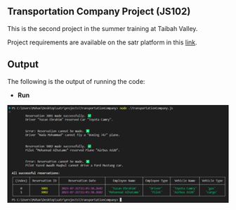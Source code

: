 ## Transportation Company Project (JS102)

This is the second project in the summer training at Taibah Valley.

Project requirements are available on the satr platform in this [link](https://satr.codes/courses/b50503d8-71a2-4b1b-96d2-7128104179b4/session/2e996f4f-a39e-4c73-9d9f-a4d547cd3c62/view).

## Output

The following is the output of running the code:

- **Run**

![Example Output](./simple-run/output.png)
